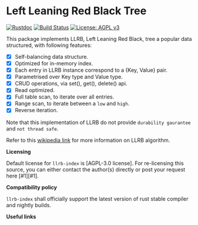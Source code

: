 Left Leaning Red Black Tree
===========================

[![Rustdoc](https://img.shields.io/badge/rustdoc-hosted-blue.svg)](https://docs.rs/llbr-index)
[![Build Status](https://travis-ci.org/bnclabs/llbr-index.svg?branch=master)](https://travis-ci.org/bnclabs/llbr-index)
[![License: AGPL v3](https://img.shields.io/badge/License-AGPL%20v3-blue.svg)](https://www.gnu.org/licenses/agpl-3.0)

This package implements LLRB, Left Leaning Red Black, tree a popular
data structured, with following features:

* [x] Self-balancing data structure.
* [x] Optimized for in-memory index.
* [x] Each entry in LLRB instance correspond to a {Key, Value} pair.
* [x] Parametrised over Key type and Value type.
* [x] CRUD operations, via set(), get(), delete() api.
* [x] Read optimized.
* [x] Full table scan, to iterate over all entries.
* [x] Range scan, to iterate between a ``low`` and ``high``.
* [x] Reverse iteration.

Note that this implementation of LLRB do not provide
``durability gaurantee`` and ``not thread safe``.

Refer to this [wikipedia link] for more information on LLRB algorithm.

**Licensing**

Default license for ``llrb-index`` is [AGPL-3.0 license]. For re-licensing
this source, you can either contact the author(s) directly or post your
request here [#1][#1].

**Compatibility policy**

``llrb-index`` shall officially support the latest version of rust stable
compiler and nightly builds.

**Useful links**

[wikipedia link]: https://en.wikipedia.org/wiki/Left-leaning_red%E2%80%93black_tree
